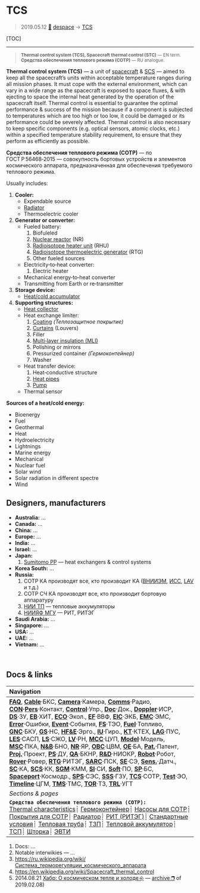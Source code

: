 # TCS
> 2019.05.12 [🚀](../index/index.md) [despace](index.md) → [TCS](tcs.md)

[TOC]

---

> <small>**Thermal control system (TCS), Spacecraft thermal control (STC)** — EN term. **Средства обеспечения теплового режима (СОТР)** — RU analogue.</small>

**Thermal control system (TCS)** — a unit of [spacecraft](sc.md) & [SCS](scs.md) — aimed to keep all the spacecraft’s units within acceptable temperature ranges during all mission phases. It must cope with the external environment, which can vary in a wide range as the spacecraft is exposed to space fluxes, & with ejecting to space the internal heat generated by the operation of the spacecraft itself. Thermal control is essential to guarantee the optimal performance & success of the mission because if a component is subjected to temperatures which are too high or too low, it could be damaged or its performance could be severely affected. Thermal control is also necessary to keep specific components (e.g. optical sensors, atomic clocks, etc.) within a specified temperature stability requirement, to ensure that they perform as efficiently as possible.

**Средства обеспечения теплового режима (СОТР)** — по ГОСТ Р 56468‑2015 — совокупность бортовых устройств и элементов космического аппарата, предназначенная для обеспечения требуемого теплового режима.

Usually includes:

   1. **Cooler:**
      - Expendable source
      - [Radiator](radiator.md)
      - Thermoelectric cooler
   1. **Generator or converter:**
      - Fueled battery:
         1. Biofuleled
         1. [Nuclear reactor](nr.md) (NR)
         1. [Radioisotope heater unit](rtg.md) (RHU)
         1. [Radioisotope thermoelectric generator](rtg.md) (RTG)
         1. Other fueled sources
      - Electricity‑to‑heat converter:
         1. Electric heater
      - Mechanical energy‑to‑heat converter
      - Transmitting from Earth or re‑transmitter
   1. **Storage device:**
      - [Heat/cold accumulator](heat_bank.md)
   1. **Supporting structures:**
      - [Heat collector](hp.md)
      - Heat exchange limiter:
         1. [Coating](hs.md) *(Теплозащитное покрытие)*
         1. [Curtains](thermal_curtain.md) (Louvers)
         1. Filler
         1. [Multi‑layer insulation (MLI)](mli.md)
         1. Polishing or mirrors
         1. Pressurized container *(Гермоконтейнер)*
         1. Washer
      - Heat transfer device:
         1. Heat‑conductive structure
         1. [Heat pipes](hp.md)
         1. [Pump](pump.md)
      - Thermal sensor

**Sources of a heat/cold energy:**

   - Bioenergy
   - Fuel
   - Geothermal
   - Heat
   - Hydroelectricity
   - Lightnings
   - Marine energy
   - Mechanical
   - Nuclear fuel
   - Solar wind
   - Solar radiation in different spectre
   - Wind



## Designers, manufacturers
   - **Australia:** …
   - **Canada:** …
   - **China:** …
   - **Europe:** …
   - **India:** …
   - **Israel:** …
   - **Japan:**
      1. [Sumitomo PP](zz_sumitomo_pp.md) — heat exchangers & control systems
   - **Korea South:** …
   - **Russia:**
      1. СОТР КА производят все, кто производит КА ([ВНИИЭМ](zz_vniiem.md), [ИСС](zz_iss_r.md), [LAV](zz_lav.md) и т.д.)
      1. СОТР СЧ КА производят все, кто производит бортовую аппаратуру
      1. [НИИ ТП](zz_niitp.md) — тепловые аккумуляторы
      1. [НИИЯФ МГУ](zz_ниияф_мгу.md) — РИТ, РИТЭГ
   - **Saudi Arabia:** …
   - **Singapore:** …
   - **USA:** …
   - **UAE:** …
   - **Vietnam:** …



<p style="page-break-after:always"> </p>

## Docs & links
|Navigation|
|:--|
|**[FAQ](faq.md)**, **[Cable](cable.md)**·БКС, **[Camera](cam.md)**·Камера, **[Comms](comms.md)**·Радио, **[CON](contact.md)·[Pers](person.md)**·Контакт, **[Control](control.md)**·Упр., **[Doc](doc.md)**·Док., **[Doppler](doppler.md)**·ИСР, **[DS](ds.md)**·ЗУ, **[EB](eb.md)**·ХИТ, **[ECO](ecology.md)**·Экол., **[EF](ef.md)**·ВВФ, **[ElC](elc.md)**·ЭКБ, **[EMC](emc.md)**·ЭМС, **[Error](error.md)**·Ошибки, **[Event](event.md)**·События, **[FS](fs.md)**·ТЭО, **[Fuel](fuel.md)**·Топливо, **[GNC](gnc.md)**·БКУ, **[GS](scs.md)**·НС, **[HF&E](hfe.md)**·Эрго., **[IU](iu.md)**·Гиро., **[KT](kt.md)**·КТЕХ, **[LAG](lag.md)**·ПУC, **[LES](les.md)**·САСП, **[LS](ls.md)**·СЖО, **[LV](lv.md)**·РН, **[MCC](mcc.md)**·ЦУП, **[Model](model.md)**·Модель, **[MSC](sc.md)**·ПКА, **[N&B](nnb.md)**·БНО, **[NR](nr.md)**·ЯР, **[OBC](obc.md)**·ЦВМ, **[OE](oe.md)**·БА, **[Pat.](патент.md)**·Патент, **[Proj.](project.md)**·Проект, **[PS](ps.md)**·ДУ, **[QA](qa.md)**·БКНР, **[R&D](rnd.md)**·НИОКР, **[Robot](robotics.md)**·Робот, **[Rover](rover.md)**·Ровер, **[RTG](rtg.md)**·РИТЭГ, **[SARC](sarc.md)**·ПСК, **[SE](se.md)**·СЭ, **[Sens.](sensor.md)**·Датч., **[SC](sc.md)**·КА, **[SCS](scs.md)**·КК, **[SGM](sgm.md)**·КММ, **[SI](si.md)**·СИ, **[Soft](soft.md)**·ПО, **[SP](sp.md)**·БС, **[Spaceport](spaceport.md)**·Космодр., **[SPS](sps.md)**·СЭС, **[SSS](sss.md)**·ГЗУ, **[TCS](tcs.md)**·СОТР, **[Test](test.md)**·ЭО, **[Timeline](timeline.md)**·ЦГМ, **[TMS](tms.md)**·ТМС, **[TOR](tor.md)**·ТЗ, **[TRL](trl.md)**·УГТ|
|*Sections & pages*|
|**`Средства обеспечения теплового режима (СОТР):`**<br> [Thermal characteristics](thermal_chars.md)┊ [Гермоконтейнер](гермоконтейнер.md)┊ [Насосы для СОТР](сотр_насос.md)┊ [Покрытия для СОТР](сотр_покрытия.md)┊ [Радиатор](радиатор.md)┊ [РИТ (РИТЭГ)](rtg.md)┊ [Стандартные условия](sctp.md)┊ [Тепловая труба](hp.md)┊ [ТЗП](hs.md)┊ [Тепловой аккумулятор](heat_bank.md)┊ [ТСП](tsp.md)┊ [Шторка](thermal_curtain.md)┊ [ЭВТИ](mli.md)|

   1. Docs: …
   1. Notable interwikies — …
   1. <https://ru.wikipedia.org/wiki/Система_терморегуляции_космического_аппарата>
   1. <https://en.wikipedia.org/wiki/Spacecraft_thermal_control>
   1. 2014.08.21 [Хабр: О космическом тепле и холоде ⎆](https://habr.com/ru/company/dauria/blog/234121/) — [archive ❐](f/archive/20140821_1.pdf) of 2019.02.08)

